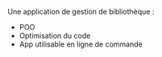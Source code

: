 Une application de gestion de bibliothèque :

- POO
- Optimisation du code
- App utilisable en ligne de commande

